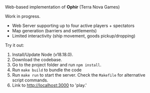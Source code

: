 Web-based implementation of **Ophir** (Terra Nova Games)

Work in progress.

- Web Server supporting up to four active players + spectators
- Map generation (barriers and settlements)
- Limited interactivity (ship movement, goods pickup/dropping)

Try it out:

1. Install/Update Node (v18.18.0).
2. Download the codebase.
3. Go to the project folder and run `npm install`.
4. Run `make build` to bundle the code
5. Run `make run` to start the server.
   Check the `Makefile` for alternative script commands.
6. Link to [http://localhost:3000](http://localhost:3000) to 'play.'
